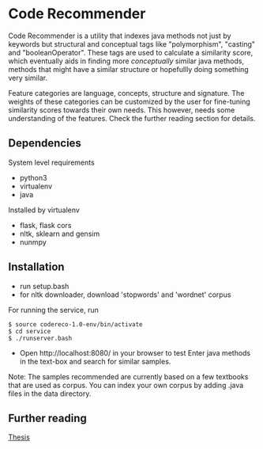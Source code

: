 # Code Recommender

Code Recommender is a utility that indexes java methods not just by keywords but structural and conceptual tags like "polymorphism", "casting" and "booleanOperator". These tags are used to calculate a similarity score, which eventually aids in finding more *conceptually* similar java methods, methods that might have a similar structure or hopefullly doing something very similar.

Feature categories are language, concepts, structure and signature. The weights of these categories can be customized by the user for fine-tuning similarity scores towards their own needs. This however, needs some understanding of the features. Check the further reading section for details.

## Dependencies ##

System level requirements
* python3
* virtualenv
* java

Installed by virtualenv
* flask, flask cors
* nltk, sklearn and gensim
* nunmpy

## Installation ##

* run setup.bash
* for nltk downloader, download 'stopwords' and 'wordnet' corpus

For running the service, run
```
$ source codereco-1.0-env/bin/activate
$ cd service
$ ./runserver.bash
```

* Open http://localhost:8080/ in your browser to test
Enter java methods in the text-box and search for similar samples.

Note: The samples recommended are currently based on a few textbooks that are used as corpus. You can index your own corpus by adding .java files in the data directory.

## Further reading ##
[Thesis](https://repository.asu.edu/items/44982)
